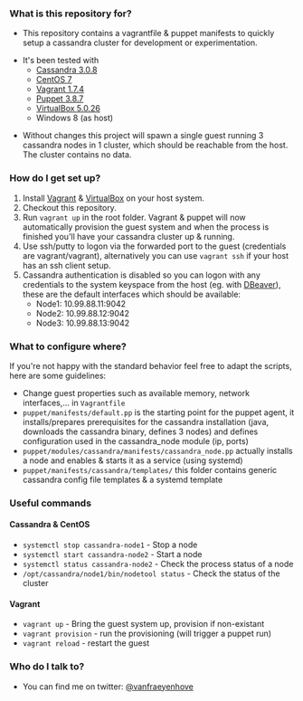### What is this repository for? ###

* This repository contains a vagrantfile & puppet manifests to quickly setup a cassandra cluster for development or experimentation.
+ It's been tested with 
    * [Cassandra 3.0.8](http://cassandra.apache.org/)
	* [CentOS 7](https://www.centos.org/)
	* [Vagrant 1.7.4](https://www.vagrantup.com/)
	* [Puppet 3.8.7](https://puppet.com/)
    * [VirtualBox 5.0.26](https://www.virtualbox.org/)
    * Windows 8 (as host)
* Without changes this project will spawn a single guest running 3 cassandra nodes in 1 cluster, which should be reachable from the host. The cluster contains no data.

### How do I get set up? ###

1. Install [Vagrant](https://www.vagrantup.com/) & [VirtualBox](https://www.virtualbox.org/) on your host system. 
2. Checkout this repository.
3. Run `vagrant up` in the root folder. Vagrant & puppet will now automatically provision the guest system and when the process is finished you'll have your cassandra cluster up & running.
4. Use ssh/putty to logon via the forwarded port to the guest (credentials are vagrant/vagrant), alternatively you can use `vagrant ssh` if your host has an ssh client setup.
5. Cassandra authentication is disabled so you can logon with any credentials to the system keyspace from the host (eg. with [DBeaver](http://dbeaver.jkiss.org/)), these are the default interfaces which should be available:
    * Node1: 10.99.88.11:9042
	* Node2: 10.99.88.12:9042
	* Node3: 10.99.88.13:9042

### What to configure where? ###

If you're not happy with the standard behavior feel free to adapt the scripts, here are some guidelines:

* Change guest properties such as available memory, network interfaces,... in `Vagrantfile`
* `puppet/manifests/default.pp` is the starting point for the puppet agent, it installs/prepares prerequisites for the cassandra installation (java, downloads the cassandra binary, defines 3 nodes) and defines configuration used in the cassandra_node module (ip, ports)
* `puppet/modules/cassandra/manifests/cassandra_node.pp` actually installs a node and enables & starts it as a service (using systemd)
* `puppet/manifests/cassandra/templates/` this folder contains generic cassandra config file templates & a systemd template

### Useful commands ###
#### Cassandra & CentOS ####
* `systemctl stop cassandra-node1` - Stop a node
* `systemctl start cassandra-node2` - Start a node
* `systemctl status cassandra-node2` - Check the process status of a node
* `/opt/cassandra/node1/bin/nodetool status` - Check the status of the cluster

#### Vagrant ####
* `vagrant up` - Bring the guest system up, provision if non-existant
* `vagrant provision` - run the provisioning (will trigger a puppet run)
* `vagrant reload` - restart the guest

### Who do I talk to? ###

* You can find me on twitter: [@vanfraeyenhove](https://twitter.com/vanfraeyenhove)